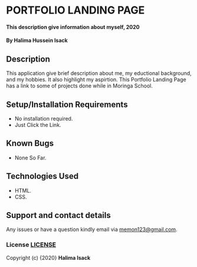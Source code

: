 # PORTFOLIO LANDING PAGE
#### This description give information about myself, 2020
#### By **Halima Hussein Isack**
## Description
This application give brief description about me, my eductional background, and my hobbies. It also highlight my aspirtion. 
This Portfolio Landing Page has a link to some of projects done while in Moringa School.

## Setup/Installation Requirements
* No installation required.
* Just Click the Link.
## Known Bugs
* None So Far.
## Technologies Used
* HTML.
* CSS.
## Support and contact details
Any issues or have a question kindly email via memon123@gmail.com.

### License [LICENSE](https://github.com/halimtullah/my-portfolio./blob/master/LICENSE.md)


Copyright (c) {2020} 
**Halima Isack**
